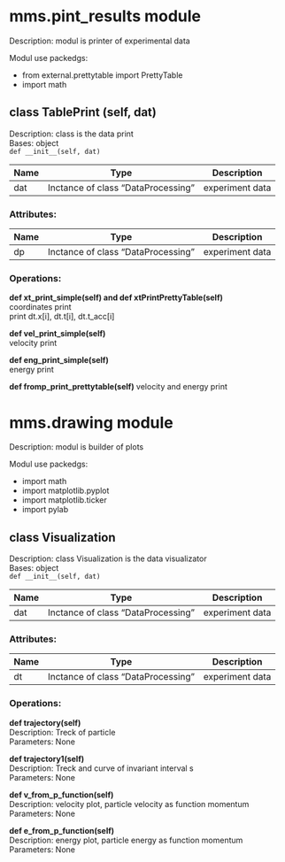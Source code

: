 # mms.pint_results module
Description: modul is printer of experimental data  
  
Modul use packedgs:
- from external.prettytable import PrettyTable
- import math

## class TablePrint (self, dat)  
Description: class is the data print  
Bases: object    
`def __init__(self, dat)`  
   
Name | Type | Description  
---- | ---- | ----------- 
dat | Inctance of class “DataProcessing” | experiment data  

### Attributes:  
  
Name | Type | Description  
---- | ---- | ----------- 
dp | Inctance of class “DataProcessing” | experiment data 
  
  
### Operations:  
 
**def xt_print_simple(self) and def xtPrintPrettyTable(self)**  
coordinates print  
print dt.x[i], dt.t[i], dt.t_acc[i]

**def vel_print_simple(self)**  
velocity print

**def eng_print_simple(self)**  
energy print

**def fromp_print_prettytable(self)**
velocity and energy print
  
  
# mms.drawing module  
Description: modul is builder of plots  
  
Modul use packedgs:
- import math
- import matplotlib.pyplot
- import matplotlib.ticker
- import pylab

## class Visualization  
Description: class Visualization is the data visualizator  
Bases: object    
`def __init__(self, dat)`    
   
Name | Type | Description  
---- | ---- | ----------- 
dat | Inctance of class “DataProcessing” | experiment data 

### Attributes:  
  
Name | Type | Description  
---- | ---- | ----------- 
dt | Inctance of class “DataProcessing” | experiment data 
  
  
### Operations:  
  
**def trajectory(self)**  
Description: Treck of particle  
Parameters: None  
  
**def trajectory1(self)**  
Description:  Treck and curve of invariant interval s  
Parameters: None  
      
**def v_from_p_function(self)**  
Description:  velocity plot, particle velocity as function momentum   
Parameters: None  
      
**def e_from_p_function(self)**  
Description:  energy plot, particle energy as function momentum  
Parameters: None  
    
